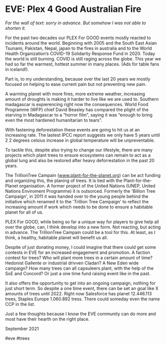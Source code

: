 # EVE: Plex 4 Good Australian Fire

*For the wall of text: sorry in advance.
But somehow I was not able to shorten it.*


For the past two decades our PLEX For GOOD events mostly reacted to incidents around the world. Beginning with 2005 and the South East Asian Tsunami, Pakistan, Nepal, japan to the fires in australia and to the World Health Organization’s COVID-19 Solidarity Response Fund in 2020.
Today the world is still burning. COVID is still raging across the globe. This year we had so far the warmest, hottest summer in many places. (Ads for table fans in iceland!).

Part is, to my understanding, because over the last 20 years we mostly focused on helping to ease current pain but not preventing new pain.

A warming planet with more fires, more extreme weather, increasing amount of droughts is making it harder to live like we are used to. Southern madagascar is expierencing right now the consequences.
World Food Programme (WFP) chief David Beasley has compared the plight of the starving in Madagascar to a “horror film”, saying it was “enough to bring even the most hardened humanitarian to tears”.

With fastening deforestation these events are going to hit us at an increasing rate. The lastest IPCC report suggests we only have 5 years until 2 2 degrees celsius increase in global temperature will be unpreventable.

To tackle this, despite also trying to change our lifestyle, there are many projects which plant trees to ensure ecosystems can remain to act as a global lung and also be restored after heavy deforrestation in the past 20 years.


The TrillionTree Campain (www.plant-for-the-planet.org) can be act funding and organizing this, the planing of trees. It is tied with the Plant-for-the-Planet organisation.
A former project of the United Nations (UNEP, United Nations Enviroment Programme) it is outsorced. Formerly the 'Billion Tree Campaign', in 2011 it was handed over to the young people behind the initiative which renamed it to the 'Trillion Tree Campaign' to reflect the increasing amount if work which needs to be done to ensure a habitable planet for all of us.


PLEX For GOOD, while being so far a unique way for players to give help all over the globe, can, I think develop into a new form. Not reacting, but acting in advance. The TrillionTree Campain could be a tool for this. At least, as I think, a healthy, habitable planet will benefit us all.

Despite of just donating money, I could imagine that there could get some contests in EVE for an increased engagement and promotion.
A faction contest for trees? Who will plant more trees in a certain amount of time? Hedonist Gallente or industrial drivven Cladari?
A New Eden wide campaign? How many trees can all capsuleers plant, with the help of the SoE and Concord?
Or just a one time fund raising event like in the past.

It also offers the opportunity to get into an ongoing campaign, nothing for just short term. So despite a one time event, there can be set an goal like X amounts of trees until 2022.
Right now Salesforce has planet 12.446.113 trees, Staples Europe 1.060.892 tress. There could someday even the name CCP in the list.

Just a few thoughts because I know the EVE community can do more and most have their hearth on the right place.

September 2021

#eve #trees 
